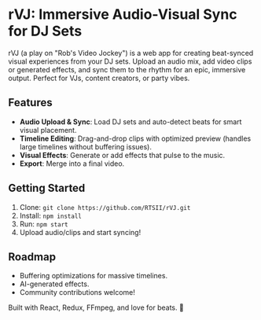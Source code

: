 # rVJ: Immersive Audio-Visual Sync for DJ Sets

rVJ (a play on "Rob's Video Jockey") is a web app for creating beat-synced visual experiences from your DJ sets. Upload an audio mix, add video clips or generated effects, and sync them to the rhythm for an epic, immersive output. Perfect for VJs, content creators, or party vibes.

## Features
- **Audio Upload & Sync**: Load DJ sets and auto-detect beats for smart visual placement.
- **Timeline Editing**: Drag-and-drop clips with optimized preview (handles large timelines without buffering issues).
- **Visual Effects**: Generate or add effects that pulse to the music.
- **Export**: Merge into a final video.

## Getting Started
1. Clone: `git clone https://github.com/RTSII/rVJ.git`
2. Install: `npm install`
3. Run: `npm start`
4. Upload audio/clips and start syncing!

## Roadmap
- Buffering optimizations for massive timelines.
- AI-generated effects.
- Community contributions welcome!

Built with React, Redux, FFmpeg, and love for beats. 🚀
